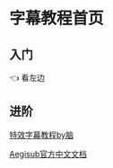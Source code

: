 # 字幕教程首页

## 入门
👈 看左边
## 进阶
[特效字幕教程by脑](https://mdsub.notion.site/MDfansub-101-9627b7d956834000abb397f658919286)

[Aegisub官方中文文档](https://aegisub.org/zh-cn/docs/latest/main_page/)
